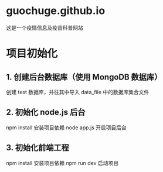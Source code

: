 # guochuge.github.io
这是一个疫情信息及疫苗科普网站

# 项目初始化

## 1. 创建后台数据库（使用 MongoDB 数据库）

创建 test 数据库，并往其中导入 data_file 中的数据库集合文件

## 2. 初始化 node.js 后台

npm install 安装项目依赖
node app.js 开启项目后台

## 3. 初始化前端工程

npm install 安装项目依赖
npm run dev 启动项目
